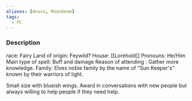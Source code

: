 ```yaml
---
aliases: [Anuva, Moonbeam]
tags:
  - PC
---
```

### Description
race: Fairy
Land of origin: Feywild?
House: [[Lorehold]]
Pronouns: He/Him 
Main type of spell: Buff and damage 
Reason of attending : Gather more knowledge. 
Family: Elves noble family by the name of "Sun Keeper's" known by their warriors of light. 

Small size with blueish wings. 
Award in conversations with new people but always willing to help people if they need help.
